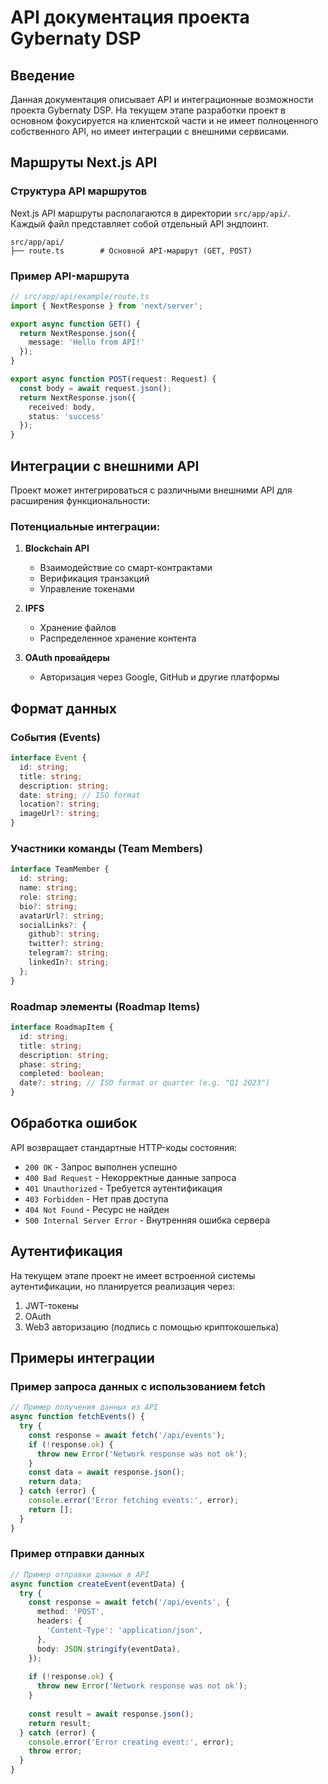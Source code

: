 # API документация проекта Gybernaty DSP

## Введение

Данная документация описывает API и интеграционные возможности проекта Gybernaty DSP. На текущем этапе разработки проект в основном фокусируется на клиентской части и не имеет полноценного собственного API, но имеет интеграции с внешними сервисами.

## Маршруты Next.js API

### Структура API маршрутов

Next.js API маршруты располагаются в директории `src/app/api/`. Каждый файл представляет собой отдельный API эндпоинт.

```
src/app/api/
├── route.ts        # Основной API-маршрут (GET, POST)
```

### Пример API-маршрута

```typescript
// src/app/api/example/route.ts
import { NextResponse } from 'next/server';

export async function GET() {
  return NextResponse.json({ 
    message: 'Hello from API!' 
  });
}

export async function POST(request: Request) {
  const body = await request.json();
  return NextResponse.json({ 
    received: body,
    status: 'success' 
  });
}
```

## Интеграции с внешними API

Проект может интегрироваться с различными внешними API для расширения функциональности:

### Потенциальные интеграции:

1. **Blockchain API**
   - Взаимодействие со смарт-контрактами
   - Верификация транзакций
   - Управление токенами

2. **IPFS**
   - Хранение файлов
   - Распределенное хранение контента

3. **OAuth провайдеры**
   - Авторизация через Google, GitHub и другие платформы

## Формат данных

### События (Events)

```typescript
interface Event {
  id: string;
  title: string;
  description: string;
  date: string; // ISO format
  location?: string;
  imageUrl?: string;
}
```

### Участники команды (Team Members)

```typescript
interface TeamMember {
  id: string;
  name: string;
  role: string;
  bio?: string;
  avatarUrl?: string;
  socialLinks?: {
    github?: string;
    twitter?: string;
    telegram?: string;
    linkedIn?: string;
  };
}
```

### Roadmap элементы (Roadmap Items)

```typescript
interface RoadmapItem {
  id: string;
  title: string;
  description: string;
  phase: string;
  completed: boolean;
  date?: string; // ISO format or quarter (e.g. "Q1 2023")
}
```

## Обработка ошибок

API возвращает стандартные HTTP-коды состояния:

- `200 OK` - Запрос выполнен успешно
- `400 Bad Request` - Некорректные данные запроса
- `401 Unauthorized` - Требуется аутентификация
- `403 Forbidden` - Нет прав доступа
- `404 Not Found` - Ресурс не найден
- `500 Internal Server Error` - Внутренняя ошибка сервера

## Аутентификация

На текущем этапе проект не имеет встроенной системы аутентификации, но планируется реализация через:

1. JWT-токены
2. OAuth
3. Web3 авторизацию (подпись с помощью криптокошелька)

## Примеры интеграции

### Пример запроса данных с использованием fetch

```typescript
// Пример получения данных из API
async function fetchEvents() {
  try {
    const response = await fetch('/api/events');
    if (!response.ok) {
      throw new Error('Network response was not ok');
    }
    const data = await response.json();
    return data;
  } catch (error) {
    console.error('Error fetching events:', error);
    return [];
  }
}
```

### Пример отправки данных

```typescript
// Пример отправки данных в API
async function createEvent(eventData) {
  try {
    const response = await fetch('/api/events', {
      method: 'POST',
      headers: {
        'Content-Type': 'application/json',
      },
      body: JSON.stringify(eventData),
    });
    
    if (!response.ok) {
      throw new Error('Network response was not ok');
    }
    
    const result = await response.json();
    return result;
  } catch (error) {
    console.error('Error creating event:', error);
    throw error;
  }
}
``` 